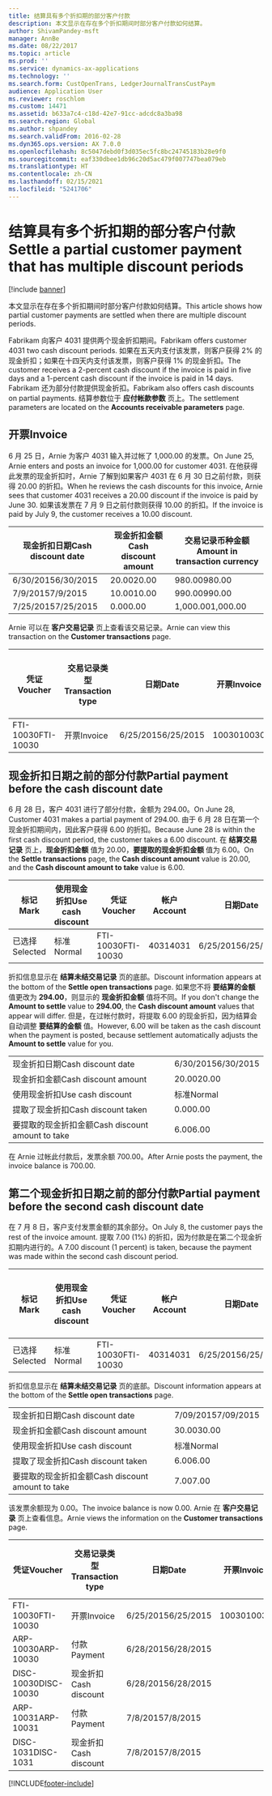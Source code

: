 ```yaml
---
title: 结算具有多个折扣期的部分客户付款
description: 本文显示在存在多个折扣期间时部分客户付款如何结算。
author: ShivamPandey-msft
manager: AnnBe
ms.date: 08/22/2017
ms.topic: article
ms.prod: ''
ms.service: dynamics-ax-applications
ms.technology: ''
ms.search.form: CustOpenTrans, LedgerJournalTransCustPaym
audience: Application User
ms.reviewer: roschlom
ms.custom: 14471
ms.assetid: b633a7c4-c18d-42e7-91cc-adcdc8a3ba98
ms.search.region: Global
ms.author: shpandey
ms.search.validFrom: 2016-02-28
ms.dyn365.ops.version: AX 7.0.0
ms.openlocfilehash: 8c5047debd0f3d035ec5fc8bc24745183b28e9f0
ms.sourcegitcommit: eaf330dbee1db96c20d5ac479f007747bea079eb
ms.translationtype: HT
ms.contentlocale: zh-CN
ms.lasthandoff: 02/15/2021
ms.locfileid: "5241706"
---
```

# <a name="settle-a-partial-customer-payment-that-has-multiple-discount-periods"></a><span data-ttu-id="8223b-103">结算具有多个折扣期的部分客户付款</span><span class="sxs-lookup"><span data-stu-id="8223b-103">Settle a partial customer payment that has multiple discount periods</span></span>

[!include [banner](../includes/banner.md)]

<span data-ttu-id="8223b-104">本文显示在存在多个折扣期间时部分客户付款如何结算。</span><span class="sxs-lookup"><span data-stu-id="8223b-104">This article shows how partial customer payments are settled when there are multiple discount periods.</span></span>

<span data-ttu-id="8223b-105">Fabrikam 向客户 4031 提供两个现金折扣期间。</span><span class="sxs-lookup"><span data-stu-id="8223b-105">Fabrikam offers customer 4031 two cash discount periods.</span></span> <span data-ttu-id="8223b-106">如果在五天内支付该发票，则客户获得 2% 的现金折扣；如果在十四天内支付该发票，则客户获得 1% 的现金折扣。</span><span class="sxs-lookup"><span data-stu-id="8223b-106">The customer receives a 2-percent cash discount if the invoice is paid in five days and a 1-percent cash discount if the invoice is paid in 14 days.</span></span> <span data-ttu-id="8223b-107">Fabrikam 还为部分付款提供现金折扣。</span><span class="sxs-lookup"><span data-stu-id="8223b-107">Fabrikam also offers cash discounts on partial payments.</span></span> <span data-ttu-id="8223b-108">结算参数位于 **应付帐款参数** 页上。</span><span class="sxs-lookup"><span data-stu-id="8223b-108">The settlement parameters are located on the **Accounts receivable parameters** page.</span></span>

## <a name="invoice"></a><span data-ttu-id="8223b-109">开票</span><span class="sxs-lookup"><span data-stu-id="8223b-109">Invoice</span></span>
<span data-ttu-id="8223b-110">6 月 25 日，Arnie 为客户 4031 输入并过帐了 1,000.00 的发票。</span><span class="sxs-lookup"><span data-stu-id="8223b-110">On June 25, Arnie enters and posts an invoice for 1,000.00 for customer 4031.</span></span> <span data-ttu-id="8223b-111">在他获得此发票的现金折扣时，Arnie 了解到如果客户 4031 在 6 月 30 日之前付款，则获得 20.00 的折扣。</span><span class="sxs-lookup"><span data-stu-id="8223b-111">When he reviews the cash discounts for this invoice, Arnie sees that customer 4031 receives a 20.00 discount if the invoice is paid by June 30.</span></span> <span data-ttu-id="8223b-112">如果该发票在 7 月 9 日之前付款则获得 10.00 的折扣。</span><span class="sxs-lookup"><span data-stu-id="8223b-112">If the invoice is paid by July 9, the customer receives a 10.00 discount.</span></span>

| <span data-ttu-id="8223b-113">现金折扣日期</span><span class="sxs-lookup"><span data-stu-id="8223b-113">Cash discount date</span></span> | <span data-ttu-id="8223b-114">现金折扣金额</span><span class="sxs-lookup"><span data-stu-id="8223b-114">Cash discount amount</span></span> | <span data-ttu-id="8223b-115">交易记录币种金额</span><span class="sxs-lookup"><span data-stu-id="8223b-115">Amount in transaction currency</span></span> |
|--------------------|----------------------|--------------------------------|
| <span data-ttu-id="8223b-116">6/30/2015</span><span class="sxs-lookup"><span data-stu-id="8223b-116">6/30/2015</span></span>          | <span data-ttu-id="8223b-117">20.00</span><span class="sxs-lookup"><span data-stu-id="8223b-117">20.00</span></span>                | <span data-ttu-id="8223b-118">980.00</span><span class="sxs-lookup"><span data-stu-id="8223b-118">980.00</span></span>                         |
| <span data-ttu-id="8223b-119">7/9/2015</span><span class="sxs-lookup"><span data-stu-id="8223b-119">7/9/2015</span></span>           | <span data-ttu-id="8223b-120">10.00</span><span class="sxs-lookup"><span data-stu-id="8223b-120">10.00</span></span>                | <span data-ttu-id="8223b-121">990.00</span><span class="sxs-lookup"><span data-stu-id="8223b-121">990.00</span></span>                         |
| <span data-ttu-id="8223b-122">7/25/2015</span><span class="sxs-lookup"><span data-stu-id="8223b-122">7/25/2015</span></span>          | <span data-ttu-id="8223b-123">0.00</span><span class="sxs-lookup"><span data-stu-id="8223b-123">0.00</span></span>                 | <span data-ttu-id="8223b-124">1,000.00</span><span class="sxs-lookup"><span data-stu-id="8223b-124">1,000.00</span></span>                       |

<span data-ttu-id="8223b-125">Arnie 可以在 **客户交易记录** 页上查看该交易记录。</span><span class="sxs-lookup"><span data-stu-id="8223b-125">Arnie can view this transaction on the **Customer transactions** page.</span></span>

| <span data-ttu-id="8223b-126">凭证</span><span class="sxs-lookup"><span data-stu-id="8223b-126">Voucher</span></span>   | <span data-ttu-id="8223b-127">交易记录类型</span><span class="sxs-lookup"><span data-stu-id="8223b-127">Transaction type</span></span> | <span data-ttu-id="8223b-128">日期</span><span class="sxs-lookup"><span data-stu-id="8223b-128">Date</span></span>      | <span data-ttu-id="8223b-129">开票</span><span class="sxs-lookup"><span data-stu-id="8223b-129">Invoice</span></span> | <span data-ttu-id="8223b-130">交易币种借方金额</span><span class="sxs-lookup"><span data-stu-id="8223b-130">Amount in transaction currency debit</span></span> | <span data-ttu-id="8223b-131">交易币种贷方金额</span><span class="sxs-lookup"><span data-stu-id="8223b-131">Amount in transaction currency credit</span></span> | <span data-ttu-id="8223b-132">余额</span><span class="sxs-lookup"><span data-stu-id="8223b-132">Balance</span></span>  | <span data-ttu-id="8223b-133">货币</span><span class="sxs-lookup"><span data-stu-id="8223b-133">Currency</span></span> |
|-----------|------------------|-----------|---------|--------------------------------------|---------------------------------------|----------|----------|
| <span data-ttu-id="8223b-134">FTI-10030</span><span class="sxs-lookup"><span data-stu-id="8223b-134">FTI-10030</span></span> | <span data-ttu-id="8223b-135">开票</span><span class="sxs-lookup"><span data-stu-id="8223b-135">Invoice</span></span>          | <span data-ttu-id="8223b-136">6/25/2015</span><span class="sxs-lookup"><span data-stu-id="8223b-136">6/25/2015</span></span> | <span data-ttu-id="8223b-137">10030</span><span class="sxs-lookup"><span data-stu-id="8223b-137">10030</span></span>   | <span data-ttu-id="8223b-138">1,000.00</span><span class="sxs-lookup"><span data-stu-id="8223b-138">1,000.00</span></span>                             |                                       | <span data-ttu-id="8223b-139">1,000.00</span><span class="sxs-lookup"><span data-stu-id="8223b-139">1,000.00</span></span> | <span data-ttu-id="8223b-140">美元</span><span class="sxs-lookup"><span data-stu-id="8223b-140">USD</span></span>      |

## <a name="partial-payment-before-the-cash-discount-date"></a><span data-ttu-id="8223b-141">现金折扣日期之前的部分付款</span><span class="sxs-lookup"><span data-stu-id="8223b-141">Partial payment before the cash discount date</span></span>
<span data-ttu-id="8223b-142">6 月 28 日，客户 4031 进行了部分付款，金额为 294.00。</span><span class="sxs-lookup"><span data-stu-id="8223b-142">On June 28, Customer 4031 makes a partial payment of 294.00.</span></span> <span data-ttu-id="8223b-143">由于 6 月 28 日在第一个现金折扣期间内，因此客户获得 6.00 的折扣。</span><span class="sxs-lookup"><span data-stu-id="8223b-143">Because June 28 is within the first cash discount period, the customer takes a 6.00 discount.</span></span> <span data-ttu-id="8223b-144">在 **结算交易记录** 页上，**现金折扣金额** 值为 20.00，**要提取的现金折扣金额** 值为 6.00。</span><span class="sxs-lookup"><span data-stu-id="8223b-144">On the **Settle transactions** page, the **Cash discount amount** value is 20.00, and the **Cash discount amount to take** value is 6.00.</span></span>

| <span data-ttu-id="8223b-145">标记</span><span class="sxs-lookup"><span data-stu-id="8223b-145">Mark</span></span>     | <span data-ttu-id="8223b-146">使用现金折扣</span><span class="sxs-lookup"><span data-stu-id="8223b-146">Use cash discount</span></span> | <span data-ttu-id="8223b-147">凭证</span><span class="sxs-lookup"><span data-stu-id="8223b-147">Voucher</span></span>   | <span data-ttu-id="8223b-148">帐户</span><span class="sxs-lookup"><span data-stu-id="8223b-148">Account</span></span> | <span data-ttu-id="8223b-149">日期</span><span class="sxs-lookup"><span data-stu-id="8223b-149">Date</span></span>      | <span data-ttu-id="8223b-150">到期日期</span><span class="sxs-lookup"><span data-stu-id="8223b-150">Due date</span></span>  | <span data-ttu-id="8223b-151">开票</span><span class="sxs-lookup"><span data-stu-id="8223b-151">Invoice</span></span> | <span data-ttu-id="8223b-152">交易记录币种金额</span><span class="sxs-lookup"><span data-stu-id="8223b-152">Amount in transaction currency</span></span> | <span data-ttu-id="8223b-153">货币</span><span class="sxs-lookup"><span data-stu-id="8223b-153">Currency</span></span> | <span data-ttu-id="8223b-154">要结算的金额</span><span class="sxs-lookup"><span data-stu-id="8223b-154">Amount to settle</span></span> |
|----------|-------------------|-----------|---------|-----------|-----------|---------|--------------------------------|----------|------------------|
| <span data-ttu-id="8223b-155">已选择</span><span class="sxs-lookup"><span data-stu-id="8223b-155">Selected</span></span> | <span data-ttu-id="8223b-156">标准</span><span class="sxs-lookup"><span data-stu-id="8223b-156">Normal</span></span>            | <span data-ttu-id="8223b-157">FTI-10030</span><span class="sxs-lookup"><span data-stu-id="8223b-157">FTI-10030</span></span> | <span data-ttu-id="8223b-158">4031</span><span class="sxs-lookup"><span data-stu-id="8223b-158">4031</span></span>    | <span data-ttu-id="8223b-159">6/25/2015</span><span class="sxs-lookup"><span data-stu-id="8223b-159">6/25/2015</span></span> | <span data-ttu-id="8223b-160">7/25/2015</span><span class="sxs-lookup"><span data-stu-id="8223b-160">7/25/2015</span></span> | <span data-ttu-id="8223b-161">10030</span><span class="sxs-lookup"><span data-stu-id="8223b-161">10030</span></span>   | <span data-ttu-id="8223b-162">1,000.00</span><span class="sxs-lookup"><span data-stu-id="8223b-162">1,000.00</span></span>                       | <span data-ttu-id="8223b-163">美元</span><span class="sxs-lookup"><span data-stu-id="8223b-163">USD</span></span>      | <span data-ttu-id="8223b-164">294.00</span><span class="sxs-lookup"><span data-stu-id="8223b-164">294.00</span></span>           |

<span data-ttu-id="8223b-165">折扣信息显示在 **结算未结交易记录** 页的底部。</span><span class="sxs-lookup"><span data-stu-id="8223b-165">Discount information appears at the bottom of the **Settle open transactions** page.</span></span> <span data-ttu-id="8223b-166">如果您不将 **要结算的金额** 值更改为 **294.00**，则显示的 **现金折扣金额** 值将不同。</span><span class="sxs-lookup"><span data-stu-id="8223b-166">If you don't change the **Amount to settle** value to **294.00**, the **Cash discount amount** values that appear will differ.</span></span> <span data-ttu-id="8223b-167">但是，在过帐付款时，将提取 6.00 的现金折扣，因为结算会自动调整 **要结算的金额** 值。</span><span class="sxs-lookup"><span data-stu-id="8223b-167">However, 6.00 will be taken as the cash discount when the payment is posted, because settlement automatically adjusts the **Amount to settle** value for you.</span></span>

|                              |           |
|------------------------------|-----------|
| <span data-ttu-id="8223b-168">现金折扣日期</span><span class="sxs-lookup"><span data-stu-id="8223b-168">Cash discount date</span></span>           | <span data-ttu-id="8223b-169">6/30/2015</span><span class="sxs-lookup"><span data-stu-id="8223b-169">6/30/2015</span></span> |
| <span data-ttu-id="8223b-170">现金折扣金额</span><span class="sxs-lookup"><span data-stu-id="8223b-170">Cash discount amount</span></span>         | <span data-ttu-id="8223b-171">20.00</span><span class="sxs-lookup"><span data-stu-id="8223b-171">20.00</span></span>     |
| <span data-ttu-id="8223b-172">使用现金折扣</span><span class="sxs-lookup"><span data-stu-id="8223b-172">Use cash discount</span></span>            | <span data-ttu-id="8223b-173">标准</span><span class="sxs-lookup"><span data-stu-id="8223b-173">Normal</span></span>    |
| <span data-ttu-id="8223b-174">提取了现金折扣</span><span class="sxs-lookup"><span data-stu-id="8223b-174">Cash discount taken</span></span>          | <span data-ttu-id="8223b-175">0.00</span><span class="sxs-lookup"><span data-stu-id="8223b-175">0.00</span></span>      |
| <span data-ttu-id="8223b-176">要提取的现金折扣金额</span><span class="sxs-lookup"><span data-stu-id="8223b-176">Cash discount amount to take</span></span> | <span data-ttu-id="8223b-177">6.00</span><span class="sxs-lookup"><span data-stu-id="8223b-177">6.00</span></span>      |

<span data-ttu-id="8223b-178">在 Arnie 过帐此付款后，发票余额 700.00。</span><span class="sxs-lookup"><span data-stu-id="8223b-178">After Arnie posts the payment, the invoice balance is 700.00.</span></span>

## <a name="partial-payment-before-the-second-cash-discount-date"></a><span data-ttu-id="8223b-179">第二个现金折扣日期之前的部分付款</span><span class="sxs-lookup"><span data-stu-id="8223b-179">Partial payment before the second cash discount date</span></span>
<span data-ttu-id="8223b-180">在 7 月 8 日，客户支付发票金额的其余部分。</span><span class="sxs-lookup"><span data-stu-id="8223b-180">On July 8, the customer pays the rest of the invoice amount.</span></span> <span data-ttu-id="8223b-181">提取 7.00 (1%) 的折扣，因为付款是在第二个现金折扣期内进行的。</span><span class="sxs-lookup"><span data-stu-id="8223b-181">A 7.00 discount (1 percent) is taken, because the payment was made within the second cash discount period.</span></span>

| <span data-ttu-id="8223b-182">标记</span><span class="sxs-lookup"><span data-stu-id="8223b-182">Mark</span></span>     | <span data-ttu-id="8223b-183">使用现金折扣</span><span class="sxs-lookup"><span data-stu-id="8223b-183">Use cash discount</span></span> | <span data-ttu-id="8223b-184">凭证</span><span class="sxs-lookup"><span data-stu-id="8223b-184">Voucher</span></span>   | <span data-ttu-id="8223b-185">帐户</span><span class="sxs-lookup"><span data-stu-id="8223b-185">Account</span></span> | <span data-ttu-id="8223b-186">日期</span><span class="sxs-lookup"><span data-stu-id="8223b-186">Date</span></span>      | <span data-ttu-id="8223b-187">到期日期</span><span class="sxs-lookup"><span data-stu-id="8223b-187">Due date</span></span>  | <span data-ttu-id="8223b-188">开票</span><span class="sxs-lookup"><span data-stu-id="8223b-188">Invoice</span></span> | <span data-ttu-id="8223b-189">交易币种借方金额</span><span class="sxs-lookup"><span data-stu-id="8223b-189">Amount in transaction currency debit</span></span> | <span data-ttu-id="8223b-190">交易币种贷方金额</span><span class="sxs-lookup"><span data-stu-id="8223b-190">Amount in transaction currency credit</span></span> | <span data-ttu-id="8223b-191">货币</span><span class="sxs-lookup"><span data-stu-id="8223b-191">Currency</span></span> | <span data-ttu-id="8223b-192">要结算的金额</span><span class="sxs-lookup"><span data-stu-id="8223b-192">Amount to settle</span></span> |
|----------|-------------------|-----------|---------|-----------|-----------|---------|--------------------------------------|---------------------------------------|----------|------------------|
| <span data-ttu-id="8223b-193">已选择</span><span class="sxs-lookup"><span data-stu-id="8223b-193">Selected</span></span> | <span data-ttu-id="8223b-194">标准</span><span class="sxs-lookup"><span data-stu-id="8223b-194">Normal</span></span>            | <span data-ttu-id="8223b-195">FTI-10030</span><span class="sxs-lookup"><span data-stu-id="8223b-195">FTI-10030</span></span> | <span data-ttu-id="8223b-196">4031</span><span class="sxs-lookup"><span data-stu-id="8223b-196">4031</span></span>    | <span data-ttu-id="8223b-197">6/25/2015</span><span class="sxs-lookup"><span data-stu-id="8223b-197">6/25/2015</span></span> | <span data-ttu-id="8223b-198">7/25/2015</span><span class="sxs-lookup"><span data-stu-id="8223b-198">7/25/2015</span></span> | <span data-ttu-id="8223b-199">10030</span><span class="sxs-lookup"><span data-stu-id="8223b-199">10030</span></span>   | <span data-ttu-id="8223b-200">700.00</span><span class="sxs-lookup"><span data-stu-id="8223b-200">700.00</span></span>                               |                                       | <span data-ttu-id="8223b-201">美元</span><span class="sxs-lookup"><span data-stu-id="8223b-201">USD</span></span>      | <span data-ttu-id="8223b-202">693.00</span><span class="sxs-lookup"><span data-stu-id="8223b-202">693.00</span></span>           |

<span data-ttu-id="8223b-203">折扣信息显示在 **结算未结交易记录** 页的底部。</span><span class="sxs-lookup"><span data-stu-id="8223b-203">Discount information appears at the bottom of the **Settle open transactions** page.</span></span>

|                              |           |
|------------------------------|-----------|
| <span data-ttu-id="8223b-204">现金折扣日期</span><span class="sxs-lookup"><span data-stu-id="8223b-204">Cash discount date</span></span>           | <span data-ttu-id="8223b-205">7/09/2015</span><span class="sxs-lookup"><span data-stu-id="8223b-205">7/09/2015</span></span> |
| <span data-ttu-id="8223b-206">现金折扣金额</span><span class="sxs-lookup"><span data-stu-id="8223b-206">Cash discount amount</span></span>         | <span data-ttu-id="8223b-207">30.00</span><span class="sxs-lookup"><span data-stu-id="8223b-207">30.00</span></span>     |
| <span data-ttu-id="8223b-208">使用现金折扣</span><span class="sxs-lookup"><span data-stu-id="8223b-208">Use cash discount</span></span>            | <span data-ttu-id="8223b-209">标准</span><span class="sxs-lookup"><span data-stu-id="8223b-209">Normal</span></span>    |
| <span data-ttu-id="8223b-210">提取了现金折扣</span><span class="sxs-lookup"><span data-stu-id="8223b-210">Cash discount taken</span></span>          | <span data-ttu-id="8223b-211">6.00</span><span class="sxs-lookup"><span data-stu-id="8223b-211">6.00</span></span>      |
| <span data-ttu-id="8223b-212">要提取的现金折扣金额</span><span class="sxs-lookup"><span data-stu-id="8223b-212">Cash discount amount to take</span></span> | <span data-ttu-id="8223b-213">7.00</span><span class="sxs-lookup"><span data-stu-id="8223b-213">7.00</span></span>      |

<span data-ttu-id="8223b-214">该发票余额现为 0.00。</span><span class="sxs-lookup"><span data-stu-id="8223b-214">The invoice balance is now 0.00.</span></span> <span data-ttu-id="8223b-215">Arnie 在 **客户交易记录** 页上查看信息。</span><span class="sxs-lookup"><span data-stu-id="8223b-215">Arnie views the information on the **Customer transactions** page.</span></span>

| <span data-ttu-id="8223b-216">凭证</span><span class="sxs-lookup"><span data-stu-id="8223b-216">Voucher</span></span>    | <span data-ttu-id="8223b-217">交易记录类型</span><span class="sxs-lookup"><span data-stu-id="8223b-217">Transaction type</span></span> | <span data-ttu-id="8223b-218">日期</span><span class="sxs-lookup"><span data-stu-id="8223b-218">Date</span></span>      | <span data-ttu-id="8223b-219">开票</span><span class="sxs-lookup"><span data-stu-id="8223b-219">Invoice</span></span> | <span data-ttu-id="8223b-220">交易币种借方金额</span><span class="sxs-lookup"><span data-stu-id="8223b-220">Amount in transaction currency debit</span></span> | <span data-ttu-id="8223b-221">交易币种贷方金额</span><span class="sxs-lookup"><span data-stu-id="8223b-221">Amount in transaction currency credit</span></span> | <span data-ttu-id="8223b-222">余额</span><span class="sxs-lookup"><span data-stu-id="8223b-222">Balance</span></span> | <span data-ttu-id="8223b-223">货币</span><span class="sxs-lookup"><span data-stu-id="8223b-223">Currency</span></span> |
|------------|------------------|-----------|---------|--------------------------------------|---------------------------------------|---------|----------|
| <span data-ttu-id="8223b-224">FTI-10030</span><span class="sxs-lookup"><span data-stu-id="8223b-224">FTI-10030</span></span>  | <span data-ttu-id="8223b-225">开票</span><span class="sxs-lookup"><span data-stu-id="8223b-225">Invoice</span></span>          | <span data-ttu-id="8223b-226">6/25/2015</span><span class="sxs-lookup"><span data-stu-id="8223b-226">6/25/2015</span></span> | <span data-ttu-id="8223b-227">10030</span><span class="sxs-lookup"><span data-stu-id="8223b-227">10030</span></span>   | <span data-ttu-id="8223b-228">1,000.00</span><span class="sxs-lookup"><span data-stu-id="8223b-228">1,000.00</span></span>                             |                                       | <span data-ttu-id="8223b-229">0.00</span><span class="sxs-lookup"><span data-stu-id="8223b-229">0.00</span></span>    | <span data-ttu-id="8223b-230">美元</span><span class="sxs-lookup"><span data-stu-id="8223b-230">USD</span></span>      |
| <span data-ttu-id="8223b-231">ARP-10030</span><span class="sxs-lookup"><span data-stu-id="8223b-231">ARP-10030</span></span>  |  <span data-ttu-id="8223b-232">付款</span><span class="sxs-lookup"><span data-stu-id="8223b-232">Payment</span></span>         | <span data-ttu-id="8223b-233">6/28/2015</span><span class="sxs-lookup"><span data-stu-id="8223b-233">6/28/2015</span></span> |         |                                      | <span data-ttu-id="8223b-234">294.00</span><span class="sxs-lookup"><span data-stu-id="8223b-234">294.00</span></span>                                | <span data-ttu-id="8223b-235">0.00</span><span class="sxs-lookup"><span data-stu-id="8223b-235">0.00</span></span>    | <span data-ttu-id="8223b-236">美元</span><span class="sxs-lookup"><span data-stu-id="8223b-236">USD</span></span>      |
| <span data-ttu-id="8223b-237">DISC-10030</span><span class="sxs-lookup"><span data-stu-id="8223b-237">DISC-10030</span></span> |  <span data-ttu-id="8223b-238">现金折扣</span><span class="sxs-lookup"><span data-stu-id="8223b-238">Cash discount</span></span>   | <span data-ttu-id="8223b-239">6/28/2015</span><span class="sxs-lookup"><span data-stu-id="8223b-239">6/28/2015</span></span> |         |                                      | <span data-ttu-id="8223b-240">6.00</span><span class="sxs-lookup"><span data-stu-id="8223b-240">6.00</span></span>                                  | <span data-ttu-id="8223b-241">0.00</span><span class="sxs-lookup"><span data-stu-id="8223b-241">0.00</span></span>    | <span data-ttu-id="8223b-242">美元</span><span class="sxs-lookup"><span data-stu-id="8223b-242">USD</span></span>      |
| <span data-ttu-id="8223b-243">ARP-10031</span><span class="sxs-lookup"><span data-stu-id="8223b-243">ARP-10031</span></span>  |  <span data-ttu-id="8223b-244">付款</span><span class="sxs-lookup"><span data-stu-id="8223b-244">Payment</span></span>         | <span data-ttu-id="8223b-245">7/8/2015</span><span class="sxs-lookup"><span data-stu-id="8223b-245">7/8/2015</span></span>  |         |                                      | <span data-ttu-id="8223b-246">693.00</span><span class="sxs-lookup"><span data-stu-id="8223b-246">693.00</span></span>                                | <span data-ttu-id="8223b-247">0.00</span><span class="sxs-lookup"><span data-stu-id="8223b-247">0.00</span></span>    | <span data-ttu-id="8223b-248">美元</span><span class="sxs-lookup"><span data-stu-id="8223b-248">USD</span></span>      |
| <span data-ttu-id="8223b-249">DISC-1031</span><span class="sxs-lookup"><span data-stu-id="8223b-249">DISC-1031</span></span>  |  <span data-ttu-id="8223b-250">现金折扣</span><span class="sxs-lookup"><span data-stu-id="8223b-250">Cash discount</span></span>   | <span data-ttu-id="8223b-251">7/8/2015</span><span class="sxs-lookup"><span data-stu-id="8223b-251">7/8/2015</span></span>  |         |                                      | <span data-ttu-id="8223b-252">7.00</span><span class="sxs-lookup"><span data-stu-id="8223b-252">7.00</span></span>                                  | <span data-ttu-id="8223b-253">0.00</span><span class="sxs-lookup"><span data-stu-id="8223b-253">0.00</span></span>    | <span data-ttu-id="8223b-254">美元</span><span class="sxs-lookup"><span data-stu-id="8223b-254">USD</span></span>      |







[!INCLUDE[footer-include](../../includes/footer-banner.md)]